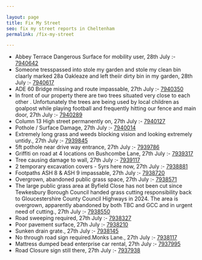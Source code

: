```yaml
---

layout: page
title: Fix My Street
seo: fix my street reports in Cheltenham
permalink: /fix-my-street

---
```


<!-- fix_marker starts -->

- Abbey Terrace Dangerous Surface for mobility user, 28th July :- [7940642](https://www.fixmystreet.com/report/7940642)
- Someone tresspassed into stole my garden and stole my clean bin claarly marked 28a Oakleaze and left theiir dirty bin in my garden, 28th July :- [7940617](https://www.fixmystreet.com/report/7940617)
- ADE 60 Bridge missing and route impassable, 27th July :- [7940350](https://www.fixmystreet.com/report/7940350)
- In front of our property there are two trees situated very close to each other . Unfortunately the trees are being used by local children as goalpost while playing football and frequently hitting our fence and main door, 27th July :- [7940289](https://www.fixmystreet.com/report/7940289)
- Column 13 High street permanently on, 27th July :- [7940127](https://www.fixmystreet.com/report/7940127)
- Pothole / Surface Damage, 27th July :- [7940014](https://www.fixmystreet.com/report/7940014)
- Extremely long grass and weeds blocking vision and looking extremely untidy., 27th July :- [7939845](https://www.fixmystreet.com/report/7939845)
- 5ft pothole near drive way entrance, 27th July :- [7939786](https://www.fixmystreet.com/report/7939786)
- Griffiti on road at 4 locations on Bushcombe Lane, 27th July :- [7939317](https://www.fixmystreet.com/report/7939317)
- Tree causing damage to wall, 27th July :- [7939117](https://www.fixmystreet.com/report/7939117)
- 2 temporary excavation covers - 5yrs here now, 27th July :- [7938881](https://www.fixmystreet.com/report/7938881)
- Footpaths ASH 8 & ASH 9 impassable, 27th July :- [7938720](https://www.fixmystreet.com/report/7938720)
- Overgrown, abandoned public grass space, 27th July :- [7938571](https://www.fixmystreet.com/report/7938571)
- The large public grass area at Byfield Close has not been cut since Tewkesbury Borough Council handed grass cutting responsibility back to Gloucestershire County Council Highways in 2024. The area is overgrown, apparently abandoned by both TBC and GCC and in urgent need of cutting., 27th July :- [7938550](https://www.fixmystreet.com/report/7938550)
- Road sweeping required, 27th July :- [7938327](https://www.fixmystreet.com/report/7938327)
- Poor pavement surface, 27th July :- [7938210](https://www.fixmystreet.com/report/7938210)
- Sunken drain grate., 27th July :- [7938145](https://www.fixmystreet.com/report/7938145)
- No through road sign required.Monks Lane., 27th July :- [7938117](https://www.fixmystreet.com/report/7938117)
- Mattress dumped bead enterprise car rental, 27th July :- [7937995](https://www.fixmystreet.com/report/7937995)
- Road Closure sign still there, 27th July :- [7937938](https://www.fixmystreet.com/report/7937938)

<!-- fix_marker ends -->